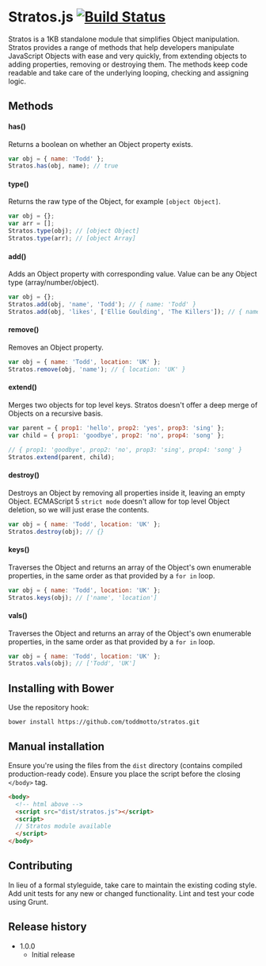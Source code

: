 # Stratos.js [![Build Status](https://travis-ci.org/toddmotto/stratos.png)](https://travis-ci.org/toddmotto/stratos)

Stratos is a 1KB standalone module that simplifies Object manipulation. Stratos provides a range of methods that help developers manipulate JavaScript Objects with ease and very quickly, from extending objects to adding properties, removing or destroying them. The methods keep code readable and take care of the underlying looping, checking and assigning logic.

## Methods

#### has()
Returns a boolean on whether an Object property exists.

```javascript
var obj = { name: 'Todd' };
Stratos.has(obj, name); // true
```

#### type()
Returns the raw type of the Object, for example `[object Object]`.

```javascript
var obj = {};
var arr = [];
Stratos.type(obj); // [object Object]
Stratos.type(arr); // [object Array]
```

#### add()
Adds an Object property with corresponding value. Value can be any Object type (array/number/object).

```javascript
var obj = {};
Stratos.add(obj, 'name', 'Todd'); // { name: 'Todd' }
Stratos.add(obj, 'likes', ['Ellie Goulding', 'The Killers']); // { name: 'Todd', likes: ['Ellie Goulding'] }
```

#### remove()
Removes an Object property.

```javascript
var obj = { name: 'Todd', location: 'UK' };
Stratos.remove(obj, 'name'); // { location: 'UK' }
```

#### extend()
Merges two objects for top level keys. Stratos doesn't offer a deep merge of Objects on a recursive basis.

```javascript
var parent = { prop1: 'hello', prop2: 'yes', prop3: 'sing' };
var child = { prop1: 'goodbye', prop2: 'no', prop4: 'song' };

// { prop1: 'goodbye', prop2: 'no', prop3: 'sing', prop4: 'song' }
Stratos.extend(parent, child);
```

#### destroy()
Destroys an Object by removing all properties inside it, leaving an empty Object. ECMAScript 5 `strict mode` doesn't allow for top level Object deletion, so we will just erase the contents.

```javascript
var obj = { name: 'Todd', location: 'UK' };
Stratos.destroy(obj); // {}
```

#### keys()
Traverses the Object and returns an array of the Object's own enumerable properties, in the same order as that provided by a `for in` loop.

```javascript
var obj = { name: 'Todd', location: 'UK' };
Stratos.keys(obj); // ['name', 'location']
```

#### vals()
Traverses the Object and returns an array of the Object's own enumerable properties, in the same order as that provided by a `for in` loop.

```javascript
var obj = { name: 'Todd', location: 'UK' };
Stratos.vals(obj); // ['Todd', 'UK']
```

## Installing with Bower
Use the repository hook:

```
bower install https://github.com/toddmotto/stratos.git
```

## Manual installation
Ensure you're using the files from the `dist` directory (contains compiled production-ready code). Ensure you place the script before the closing `</body>` tag.
	
```html
<body>
  <!-- html above -->
  <script src="dist/stratos.js"></script>
  <script>
  // Stratos module available
  </script>
</body>
```

## Contributing
In lieu of a formal styleguide, take care to maintain the existing coding style. Add unit tests for any new or changed functionality. Lint and test your code using Grunt.

## Release history

- 1.0.0
  - Initial release
